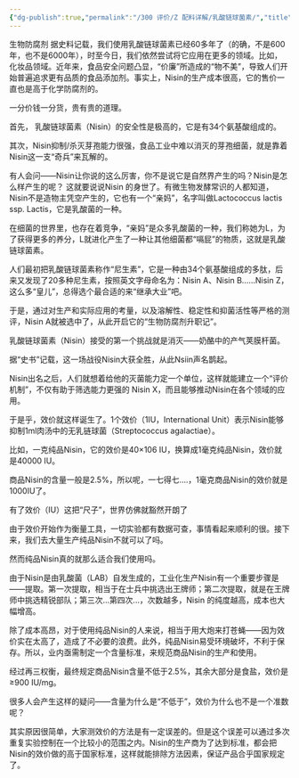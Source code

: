 ```yaml
---
{"dg-publish":true,"permalink":"/300 评价/Z 配料详解/乳酸链球菌素/","title":"乳酸链球菌素","created":"2023-05-03T15:51:27.629+08:00","updated":"2024-01-12T12:03:46.841+08:00"}
---
```



生物防腐剂
据史料记载，我们使用乳酸链球菌素已经60多年了（的确，不是600年，也不是6000年），时至今日，我们依然尝试将它应用在更多的领域。比如，化妆品领域。近年来，食品安全问题凸显，“价廉”所造成的“物不美”，导致人们开始普遍追求更有品质的食品添加剂。事实上，Nisin的生产成本很高，它的售价一直也是高于化学防腐剂的。

一分价钱一分货，贵有贵的道理。

首先， 乳酸链球菌素（Nisin）的安全性是极高的，它是有34个氨基酸组成的。

其次，Nisin抑制/杀灭芽孢能力很强，食品工业中难以消灭的芽孢细菌，就是靠着Nisin这一支“奇兵”来瓦解的。

有人会问——Nisin让你说的这么厉害，你不是说它是自然界产生的吗？Nisin是怎么样产生的呢？ 这就要说说Nisin 的身世了。有微生物发酵常识的人都知道，Nisin不是造物主凭空产生的，它也有一个“亲妈”，名字叫做Lactococcus lactis ssp. Lactis，它是乳酸菌的一种。


在细菌的世界里，也存在着竞争，“亲妈”是众多乳酸菌的一种，我们称她为L，为了获得更多的养分，L就进化产生了一种让其他细菌都“嗝屁”的物质，这就是乳酸链球菌素。


人们最初把乳酸链球菌素称作“尼生素”，它是一种由34个氨基酸组成的多肽，后来又发现了20多种尼生素，按照英文字母命名为：Nisin A、Nisin B……Nisin Z，这么多“皇儿”，总得选个最合适的来“继承大业”吧。



于是，通过对生产和实际应用的考量，以及溶解性、稳定性和抑菌活性等严格的测评，Nisin A就被选中了，从此开启它的“生物防腐剂升职记”。


乳酸链球菌素（Nisin）接受的第一个挑战就是消灭——奶酪中的产气荚膜杆菌。

据“史书”记载，这一场战役Nisin大获全胜，从此Nsiin声名鹊起。

Nisin出名之后，人们就想着给他的灭菌能力定一个单位，这样就能建立一个“评价机制”，不仅有助于筛选能力更强的 Nisin X，而且能够推动Nisin在各个领域的应用。

于是乎，效价就这样诞生了。1个效价（1IU，International Unit）表示Nisin能够抑制1ml肉汤中的无乳链球菌（Streptococcus agalactiae）。

比如，一克纯品Nisin，它的效价是40×106 IU，换算成1毫克纯品Nisin，效价就是40000 IU。

商品Nisin的含量一般是2.5%，所以呢，一七得七....，1毫克商品Nisin的效价就是1000IU了。

有了效价（IU）这把“尺子”，世界仿佛就豁然开朗了


由于效价开始作为衡量工具，一切实验都有数据可查，事情看起来顺利的很。接下来，我们去大量生产纯品Nisin不就可以了吗。


然而纯品Nisin真的就那么适合我们使用吗。


由于Nisin是由乳酸菌（LAB）自发生成的，工业化生产Nisin有一个重要步骤是——提取。第一次提取，相当于在士兵中挑选出王牌师；第二次提取，就是在王牌师中挑选精锐部队；第三次...第四次...，次数越多，Nisin 的纯度越高，成本也大幅增高。


除了成本高昂，对于使用纯品Nisin的人来说，相当于用大炮来打苍蝇——因为效价实在太高了，造成了不必要的浪费。此外，纯品Nisin易受环境破坏，不利于保存。所以，业内亟需制定一个含量标准，来规范商品Nisin的生产和使用。

经过再三权衡，最终规定商品Nisin含量不低于2.5%，其余大部分是食盐，效价是≥900 IU/mg。

很多人会产生这样的疑问——含量为什么是“不低于”，效价为什么也不是一个准数呢？

其实原因很简单，大家测效价的方法是有一定误差的。但是这个误差可以通过多次重复实验控制在一个比较小的范围之内。Nisin的生产商为了达到标准，都会把Nisin的效价做的高于国家标准，这样就能排除方法因素，保证产品合乎国家规定了。


